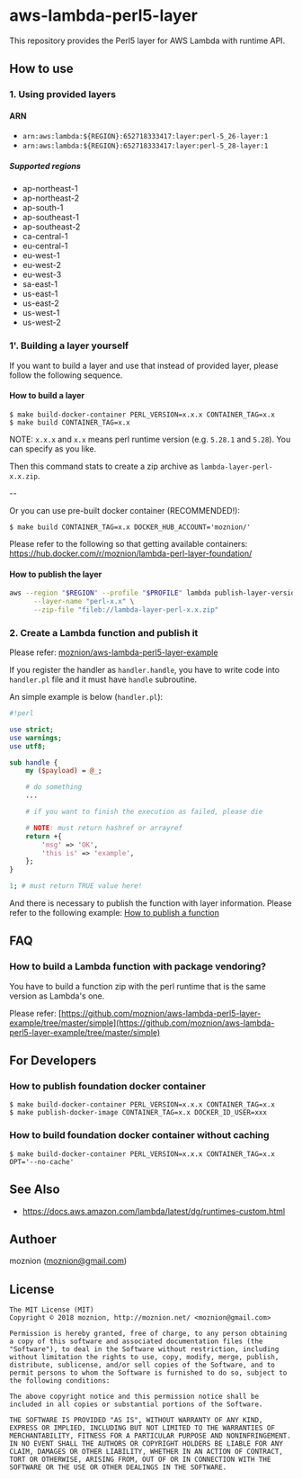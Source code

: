 aws-lambda-perl5-layer
==

This repository provides the Perl5 layer for AWS Lambda with runtime API.

How to use
--

### 1. Using provided layers

#### ARN

- `arn:aws:lambda:${REGION}:652718333417:layer:perl-5_26-layer:1`
- `arn:aws:lambda:${REGION}:652718333417:layer:perl-5_28-layer:1`

##### Supported regions

- ap-northeast-1
- ap-northeast-2
- ap-south-1
- ap-southeast-1
- ap-southeast-2
- ca-central-1
- eu-central-1
- eu-west-1
- eu-west-2
- eu-west-3
- sa-east-1
- us-east-1
- us-east-2
- us-west-1
- us-west-2

### 1'. Building a layer yourself

If you want to build a layer and use that instead of provided layer, please follow the following sequence.

#### How to build a layer

```
$ make build-docker-container PERL_VERSION=x.x.x CONTAINER_TAG=x.x
$ make build CONTAINER_TAG=x.x
```

NOTE: `x.x.x` and `x.x` means perl runtime version (e.g. `5.28.1` and `5.28`). You can specify as you like.

Then this command stats to create a zip archive as `lambda-layer-perl-x.x.zip`.

--

Or you can use pre-built docker container (RECOMMENDED!):

```
$ make build CONTAINER_TAG=x.x DOCKER_HUB_ACCOUNT='moznion/'
```

Please refer to the following so that getting available containers: https://hub.docker.com/r/moznion/lambda-perl-layer-foundation/

#### How to publish the layer

```sh
aws --region "$REGION" --profile "$PROFILE" lambda publish-layer-version \
      --layer-name "perl-x.x" \
      --zip-file "fileb://lambda-layer-perl-x.x.zip"
```

### 2. Create a Lambda function and publish it

Please refer: [moznion/aws-lambda-perl5-layer-example](https://github.com/moznion/aws-lambda-perl5-layer-example)

If you register the handler as `handler.handle`, you have to write code into `handler.pl` file and it must have `handle` subroutine.

An simple example is below (`handler.pl`):

```perl
#!perl

use strict;
use warnings;
use utf8;

sub handle {
    my ($payload) = @_;

    # do something
    ...

    # if you want to finish the execution as failed, please die

    # NOTE: must return hashref or arrayref
    return +{
        'msg' => 'OK',
        'this is' => 'example',
    };
}

1; # must return TRUE value here!
```

And there is necessary to publish the function with layer information. Please refer to the following example: [How to publish a function](https://github.com/moznion/aws-lambda-perl5-layer-example/tree/master/simple#how-to-publish-a-function)

FAQ
--

### How to build a Lambda function with package vendoring?

You have to build a function zip with the perl runtime that is the same version as Lambda's one.

Please refer: [https://github.com/moznion/aws-lambda-perl5-layer-example/tree/master/simple](https://github.com/moznion/aws-lambda-perl5-layer-example/tree/master/simple)

For Developers
--

### How to publish foundation docker container

```
$ make build-docker-container PERL_VERSION=x.x.x CONTAINER_TAG=x.x
$ make publish-docker-image CONTAINER_TAG=x.x DOCKER_ID_USER=xxx
```

### How to build foundation docker container without caching

```
$ make build-docker-container PERL_VERSION=x.x.x CONTAINER_TAG=x.x OPT='--no-cache'
```

See Also
--

- https://docs.aws.amazon.com/lambda/latest/dg/runtimes-custom.html

Authoer
--

moznion (<moznion@gmail.com>)

License
--

```
The MIT License (MIT)
Copyright © 2018 moznion, http://moznion.net/ <moznion@gmail.com>

Permission is hereby granted, free of charge, to any person obtaining a copy of this software and associated documentation files (the "Software"), to deal in the Software without restriction, including without limitation the rights to use, copy, modify, merge, publish, distribute, sublicense, and/or sell copies of the Software, and to permit persons to whom the Software is furnished to do so, subject to the following conditions:

The above copyright notice and this permission notice shall be included in all copies or substantial portions of the Software.

THE SOFTWARE IS PROVIDED "AS IS", WITHOUT WARRANTY OF ANY KIND, EXPRESS OR IMPLIED, INCLUDING BUT NOT LIMITED TO THE WARRANTIES OF MERCHANTABILITY, FITNESS FOR A PARTICULAR PURPOSE AND NONINFRINGEMENT. IN NO EVENT SHALL THE AUTHORS OR COPYRIGHT HOLDERS BE LIABLE FOR ANY CLAIM, DAMAGES OR OTHER LIABILITY, WHETHER IN AN ACTION OF CONTRACT, TORT OR OTHERWISE, ARISING FROM, OUT OF OR IN CONNECTION WITH THE SOFTWARE OR THE USE OR OTHER DEALINGS IN THE SOFTWARE.
```
